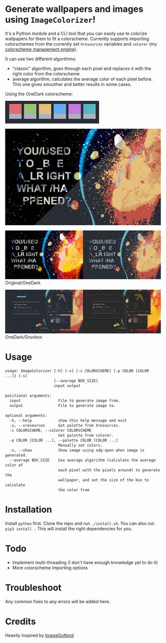 # Generate wallpapers and images using `ImageColorizer`!

It's a Python module and a CLI tool that you can easily use to colorize wallpapers for them to fit a colorscheme.
Currently supports importing colorschemes from the currently set `Xresources` variables and `colorer` (my [colorscheme management engine](https://github.com/ngynLk/colorer)).

It can use two different algorithms:
+ "classic" algorithm, goes through each pixel and replaces it with the right color from the colorscheme
+ average algorithm, calculates the average color of each pixel before. This one gives smoother and better results in some cases.

Using the OneDark colorscheme:

![Colorscheme](Demo/Onedark.png)

![Image](Demo/demo1.jpg)

![Image2](Demo/demo2.jpg)
Original/OneDark

![Image3](Demo/montage.png)
OneDark/Gruvbox

# Usage

```
usage: ImageColorizer [-h] [-x] [-c COLORSCHEME] [-p COLOR [COLOR ...]] [-s]
                      [--average BOX_SIZE]
                      input output

positional arguments:
  input                 File to generate image from.
  output                File to generate image to.

optional arguments:
  -h, --help            show this help message and exit
  -x, --xresources      Get palette from Xresources.
  -c COLORSCHEME, --colorer COLORSCHEME
                        Get palette from colorer.
  -p COLOR [COLOR ...], --palette COLOR [COLOR ...]
                        Manually set colors.
  -s, --show            Show image using xdg-open when image is generated.
  --average BOX_SIZE    Use average algorithm (calculate the average color of
                        each pixel with the pixels around) to generate the
                        wallpaper, and set the size of the box to calculate
                        the color from

```

# Installation

Install `python` first.
Clone the repo and run `./install.sh`. You can also run `pip3 install .` This will install the right dependencies for you.

# Todo

+ Implement multi-threading (I don't have enough knowledge yet to do it)
+ More colorscheme importing options

# Troubleshoot

Any common fixes to any errors will be added here.

# Credits

Heavily inspired by [ImageGoNord](https://github.com/Schrodinger-Hat/ImageGoNord-pip)
